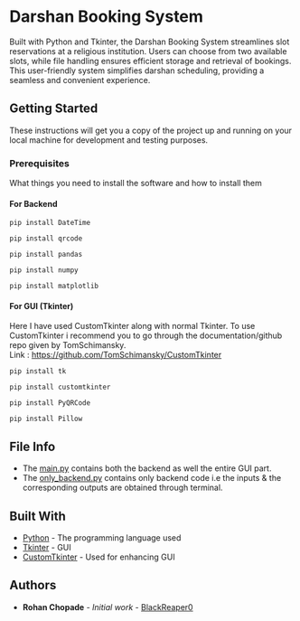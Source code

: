 # Darshan Booking System

Built with Python and Tkinter, the Darshan Booking System streamlines slot reservations at a religious institution. Users can choose from two available slots, while file handling ensures efficient storage and retrieval of bookings. This user-friendly system simplifies darshan scheduling, providing a seamless and convenient experience.

## Getting Started

These instructions will get you a copy of the project up and running on your local machine for development and testing purposes.

### Prerequisites

What things you need to install the software and how to install them
#### For Backend
```
pip install DateTime

pip install qrcode

pip install pandas

pip install numpy

pip install matplotlib
```
#### For GUI (Tkinter)
Here I have used CustomTkinter along with normal Tkinter. To use CustomTkinter i recommend you to go through the documentation/github repo given by TomSchimansky.     
Link : https://github.com/TomSchimansky/CustomTkinter
```
pip install tk

pip install customtkinter

pip install PyQRCode

pip install Pillow

```

## File Info

* The [main.py](https://github.com/BlackReaper0/darshan-booking-system/commit/4cda33e37887da6038e49be1f1be2b676ce0f204) contains both the backend as well the entire GUI part.
* The [only_backend.py](https://github.com/BlackReaper0/darshan-booking-system/commit/4cda33e37887da6038e49be1f1be2b676ce0f204) contains only backend code i.e the inputs & the corresponding outputs are obtained through terminal.

## Built With

* [Python](https://docs.python.org/3/#) - The programming language used
* [Tkinter](https://docs.python.org/3/library/tk.html) - GUI
* [CustomTkinter](https://github.com/TomSchimansky/CustomTkinter) - Used for enhancing GUI

## Authors

* **Rohan Chopade** - *Initial work* - [BlackReaper0](https://github.com/BlackReaper0)
